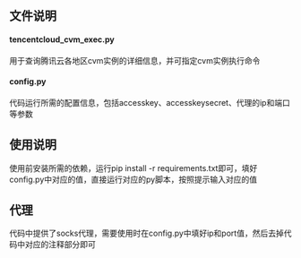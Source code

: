 ## 文件说明

#### tencentcloud_cvm_exec.py
用于查询腾讯云各地区cvm实例的详细信息，并可指定cvm实例执行命令

#### config.py
代码运行所需的配置信息，包括accesskey、accesskeysecret、代理的ip和端口等参数

## 使用说明
使用前安装所需的依赖，运行pip install -r requirements.txt即可，填好config.py中对应的值，直接运行对应的py脚本，按照提示输入对应的值

## 代理
代码中提供了socks代理，需要使用时在config.py中填好ip和port值，然后去掉代码中对应的注释部分即可
